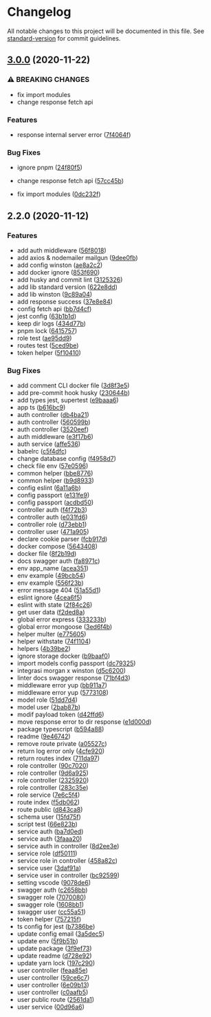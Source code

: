 # Changelog

All notable changes to this project will be documented in this file. See [standard-version](https://github.com/conventional-changelog/standard-version) for commit guidelines.

## [3.0.0](https://github.com/masb0ymas/express-mongoose-typescript/compare/v2.2.0...v3.0.0) (2020-11-22)


### ⚠ BREAKING CHANGES

* fix import modules
* change response fetch api

### Features

* response internal server error ([7f4064f](https://github.com/masb0ymas/express-mongoose-typescript/commit/7f4064f5a862a5a77d89b9de9ee1f9044738e347))


### Bug Fixes

* ignore pnpm ([24f80f5](https://github.com/masb0ymas/express-mongoose-typescript/commit/24f80f5aea6cc570eced42f93ba80ab62aba07c1))


* change response fetch api ([57cc45b](https://github.com/masb0ymas/express-mongoose-typescript/commit/57cc45b0a98317fceadfe09e21b3f88b70213b1d))
* fix import modules ([0dc232f](https://github.com/masb0ymas/express-mongoose-typescript/commit/0dc232f96b07ec9023d83dfce6d74da42419bfc7))

## 2.2.0 (2020-11-12)


### Features

* add auth middleware ([56f8018](https://github.com/masb0ymas/express-mongoose-typescript/commit/56f8018014027e3a8e9f7b72fb8c153f009b48c4))
* add axios & nodemailer mailgun ([9dee0fb](https://github.com/masb0ymas/express-mongoose-typescript/commit/9dee0fbf43b63d2e36fe6a9b8d87083e1d88f4f1))
* add config winston ([ae8a2c2](https://github.com/masb0ymas/express-mongoose-typescript/commit/ae8a2c22029f685a71c9a4dfdd64cab85b2b5e3d))
* add docker ignore ([853f690](https://github.com/masb0ymas/express-mongoose-typescript/commit/853f6904d60faf6bc0572a28272a60c45efb439c))
* add husky and commit lint ([3125326](https://github.com/masb0ymas/express-mongoose-typescript/commit/312532631f2ca653fe65f833c37586a326f7d007))
* add lib standard version ([622e8dd](https://github.com/masb0ymas/express-mongoose-typescript/commit/622e8dd5c8171c44a48bf3be7fc0a895ffa00932))
* add lib winston ([9c89a04](https://github.com/masb0ymas/express-mongoose-typescript/commit/9c89a044f0e3f8c7f520cd5026cac900ce107506))
* add response success ([37e8e84](https://github.com/masb0ymas/express-mongoose-typescript/commit/37e8e840b6bae0933708e2afff38e716ebc3e941))
* config fetch api ([bb7d4cf](https://github.com/masb0ymas/express-mongoose-typescript/commit/bb7d4cfca388c3df708eea851aeb735cdd5020b1))
* jest config ([63b1b1d](https://github.com/masb0ymas/express-mongoose-typescript/commit/63b1b1d28a49c81d1fc6e077e360caa03b030859))
* keep dir logs ([434d77b](https://github.com/masb0ymas/express-mongoose-typescript/commit/434d77bc5e0e82ff7ef17ce727282063ddd4951f))
* pnpm lock ([6415757](https://github.com/masb0ymas/express-mongoose-typescript/commit/6415757826aebe6e04701aff47811b61cf1a0f7e))
* role test ([ae95dd9](https://github.com/masb0ymas/express-mongoose-typescript/commit/ae95dd93f484702aedbc038d69017882d8bbdefc))
* routes test ([5ced9be](https://github.com/masb0ymas/express-mongoose-typescript/commit/5ced9be35af070ce4c59921cd6bea526837cb6de))
* token helper ([5f10410](https://github.com/masb0ymas/express-mongoose-typescript/commit/5f10410d252008ca240073b78d01f6cd9faec148))


### Bug Fixes

* add comment CLI docker file ([3d8f3e5](https://github.com/masb0ymas/express-mongoose-typescript/commit/3d8f3e55cc9ccdd0e421f2e12f41d8aa3d8c4565))
* add pre-commit hook husky ([230644b](https://github.com/masb0ymas/express-mongoose-typescript/commit/230644ba723b6dbef8b81e5f242b5ce1877807ea))
* add types jest, supertest ([e9baaa6](https://github.com/masb0ymas/express-mongoose-typescript/commit/e9baaa6f57e2c8f0a645baf9cd1aa64fce9d2c5b))
* app ts ([b616bc9](https://github.com/masb0ymas/express-mongoose-typescript/commit/b616bc9386696473fd994b218ec09ab2ddae58d5))
* auth controller ([db4ba21](https://github.com/masb0ymas/express-mongoose-typescript/commit/db4ba2108b63f2907ce7311e858ab585de815d18))
* auth controller ([560599b](https://github.com/masb0ymas/express-mongoose-typescript/commit/560599bb9942a693e7c7a3e6bc59f1a3b93818ca))
* auth controller ([3520eef](https://github.com/masb0ymas/express-mongoose-typescript/commit/3520eef0d45bbad9aa34d85747b8397f8a766206))
* auth middleware ([e3f17b6](https://github.com/masb0ymas/express-mongoose-typescript/commit/e3f17b647f7eec95ad5e29ba2422fa46f61770ba))
* auth service ([affe536](https://github.com/masb0ymas/express-mongoose-typescript/commit/affe53655153dfb4afd0686b20336b164e8e2ec0))
* babelrc ([c5f4dfc](https://github.com/masb0ymas/express-mongoose-typescript/commit/c5f4dfcdaa7cc829b78e559254cce214feb13ee8))
* change database config ([f4958d7](https://github.com/masb0ymas/express-mongoose-typescript/commit/f4958d7b93606cb4f0e862b967464390f6a07b33))
* check file env ([57e0596](https://github.com/masb0ymas/express-mongoose-typescript/commit/57e0596d2b72a619fdbd4148ec3ffb0c90815d0a))
* common helper ([bbe8776](https://github.com/masb0ymas/express-mongoose-typescript/commit/bbe87768987234c54802bde25111f6c409040763))
* common helper ([b9d8933](https://github.com/masb0ymas/express-mongoose-typescript/commit/b9d8933a173df7bd221972217c81a59db585e0fa))
* config eslint ([6a11a6b](https://github.com/masb0ymas/express-mongoose-typescript/commit/6a11a6b8b859ad73e25a610eec3e696c2f62b66a))
* config passport ([e131fe9](https://github.com/masb0ymas/express-mongoose-typescript/commit/e131fe955239e17b17e18b496557b746479fc77e))
* config passport ([acdbd50](https://github.com/masb0ymas/express-mongoose-typescript/commit/acdbd503307b6504160b7388cb2ba2b7d14686fa))
* controller auth ([f4f72b3](https://github.com/masb0ymas/express-mongoose-typescript/commit/f4f72b30e806cbc8897fa557f496c98cb62d22c2))
* controller auth ([e031fd6](https://github.com/masb0ymas/express-mongoose-typescript/commit/e031fd681b100eeb6bc0f7bb80e0a4313b139908))
* controller role ([d73ebb1](https://github.com/masb0ymas/express-mongoose-typescript/commit/d73ebb1e6c1aba2fdc29043b60ca8e4064f6a44a))
* controller user ([471a905](https://github.com/masb0ymas/express-mongoose-typescript/commit/471a905c32db5dc2c4338e06073164b0f4303e8b))
* declare cookie parser ([fcb917d](https://github.com/masb0ymas/express-mongoose-typescript/commit/fcb917d97fbc50390f30a7b97746794da4834f3f))
* docker compose ([5643408](https://github.com/masb0ymas/express-mongoose-typescript/commit/5643408e003c5a215da1e686b09f7d1997788819))
* docker file ([8f2b19d](https://github.com/masb0ymas/express-mongoose-typescript/commit/8f2b19d1dd58a15034a9ae53c0b325b71f0f8feb))
* docs swagger auth ([fa8971c](https://github.com/masb0ymas/express-mongoose-typescript/commit/fa8971caa4e0c97653e82071962c6f030585e0a0))
* env app_name ([acea351](https://github.com/masb0ymas/express-mongoose-typescript/commit/acea3511d42992f66cbe610db2de7dcf242c074f))
* env example ([49bcb54](https://github.com/masb0ymas/express-mongoose-typescript/commit/49bcb549d2d3486c097e54fba4c086be409ec348))
* env example ([556f23b](https://github.com/masb0ymas/express-mongoose-typescript/commit/556f23bdd60905b5357594871597ae17b8a003a7))
* error message 404 ([51a55d1](https://github.com/masb0ymas/express-mongoose-typescript/commit/51a55d1e138a69e2901911a111f9934f8aaa74ed))
* eslint ignore ([4cea6f5](https://github.com/masb0ymas/express-mongoose-typescript/commit/4cea6f5baa12ca10dfd267901b16e736931c3524))
* eslint with state ([2f84c26](https://github.com/masb0ymas/express-mongoose-typescript/commit/2f84c269ccd46baa9f0ec47f04d2fd3c56fe7d7e))
* get user data ([f2ded8a](https://github.com/masb0ymas/express-mongoose-typescript/commit/f2ded8a09452312b11bd65f181da8757d83db9ee))
* global error express ([333233b](https://github.com/masb0ymas/express-mongoose-typescript/commit/333233bb23fbfcfcea760393e93cac162c2e5b35))
* global error mongoose ([3ed6f4b](https://github.com/masb0ymas/express-mongoose-typescript/commit/3ed6f4b8deb075c052c828c278e1bdf2e77c98e4))
* helper multer ([e775605](https://github.com/masb0ymas/express-mongoose-typescript/commit/e7756056b59400cca9c5c2a7620b38501cb18fd0))
* helper withstate ([74f1104](https://github.com/masb0ymas/express-mongoose-typescript/commit/74f1104f760d2f874153ad6fce1086fa4cef4f80))
* helpers ([4b39be2](https://github.com/masb0ymas/express-mongoose-typescript/commit/4b39be236f14f746c7fcfeb17f154c76b42d5013))
* ignore storage docker ([b9baaf0](https://github.com/masb0ymas/express-mongoose-typescript/commit/b9baaf0eb08a8b5b671e4039379f3936c2a86166))
* import models config passport ([dc79325](https://github.com/masb0ymas/express-mongoose-typescript/commit/dc793252124c5a77418b87b3108757da7913fe01))
* integrasi morgan x winston ([d5c6200](https://github.com/masb0ymas/express-mongoose-typescript/commit/d5c6200784c7f3951b402629f3712d13ee30daff))
* linter docs swagger response ([71bf4d3](https://github.com/masb0ymas/express-mongoose-typescript/commit/71bf4d37b9fb3745d27c562ebb2b5d1a41a80cdb))
* middleware error yup ([bb911a7](https://github.com/masb0ymas/express-mongoose-typescript/commit/bb911a7c04bc97a97c56134619ef00513ae928db))
* middleware error yup ([5773108](https://github.com/masb0ymas/express-mongoose-typescript/commit/57731089c1877ebcc028e2675fb3210b2e880fa4))
* model role ([51dd7d4](https://github.com/masb0ymas/express-mongoose-typescript/commit/51dd7d4d5dc8b4d559156957cb1a360820cd027b))
* model user ([2bab87b](https://github.com/masb0ymas/express-mongoose-typescript/commit/2bab87b87d772217e66aa42a0331610a0965cf5c))
* modif payload token ([d42ffd6](https://github.com/masb0ymas/express-mongoose-typescript/commit/d42ffd60728edd075876dabdbe5643937ae53566))
* move response error to dir response ([e1d000d](https://github.com/masb0ymas/express-mongoose-typescript/commit/e1d000d21c35140e9af7d0e0ab7ae1ef113bbbe0))
* package typescript ([b594a88](https://github.com/masb0ymas/express-mongoose-typescript/commit/b594a885f0168ef97ef8a06ab4fe3db6f9d78fcd))
* readme ([9e46742](https://github.com/masb0ymas/express-mongoose-typescript/commit/9e46742bbea650a19fc38a1294cc580126cc565c))
* remove route private ([a05527c](https://github.com/masb0ymas/express-mongoose-typescript/commit/a05527cc549f76a5d29dbafefc1296242f1472dd))
* return log error only ([4cfe920](https://github.com/masb0ymas/express-mongoose-typescript/commit/4cfe920094d34029f368af5137792c193d99accc))
* return routes index ([711da97](https://github.com/masb0ymas/express-mongoose-typescript/commit/711da976b456bf5d1b86ec4dbaec34d38ccf6e28))
* role controller ([90c7020](https://github.com/masb0ymas/express-mongoose-typescript/commit/90c702053c8846b82b845de018cb96de6e8d8098))
* role controller ([9d6a925](https://github.com/masb0ymas/express-mongoose-typescript/commit/9d6a9253278079c2974a7d86b89165cd39df8d66))
* role controller ([2325920](https://github.com/masb0ymas/express-mongoose-typescript/commit/23259203f442ae9b4053b3f5a63f794490b33876))
* role controller ([283c35e](https://github.com/masb0ymas/express-mongoose-typescript/commit/283c35ea81bfe2e3fb09c15c11ee46d7f16b547b))
* role service ([7e6c5f4](https://github.com/masb0ymas/express-mongoose-typescript/commit/7e6c5f4a77a35ca36d34888f5573e7f1361a17a9))
* route index ([f5db062](https://github.com/masb0ymas/express-mongoose-typescript/commit/f5db062d1fc736e7080fecb40a39ce44d816c3cc))
* route public ([d843ca8](https://github.com/masb0ymas/express-mongoose-typescript/commit/d843ca8f0f80719ae4b5bd5229fae204980dc82d))
* schema user ([15fd75f](https://github.com/masb0ymas/express-mongoose-typescript/commit/15fd75f568238113905e94e6b22234b5b3de899d))
* script test ([66e823b](https://github.com/masb0ymas/express-mongoose-typescript/commit/66e823b1cf073b39947526b5411f00a83f4e7231))
* service auth ([ba7d0ed](https://github.com/masb0ymas/express-mongoose-typescript/commit/ba7d0edf80a1b497c3d290a770bc7237f19aa8cc))
* service auth ([3faaa20](https://github.com/masb0ymas/express-mongoose-typescript/commit/3faaa203f24acc690326cea03eb816771232fd8a))
* service auth in controller ([8d2ee3e](https://github.com/masb0ymas/express-mongoose-typescript/commit/8d2ee3e719bc05eceac9836a302ddb86ed8bdb3d))
* service role ([df50111](https://github.com/masb0ymas/express-mongoose-typescript/commit/df5011182a53e9c2bb5ab90078ba773f144fa094))
* service role in controller ([458a82c](https://github.com/masb0ymas/express-mongoose-typescript/commit/458a82cc86bee17049f14df637d16577cd235ddc))
* service user ([3daf91a](https://github.com/masb0ymas/express-mongoose-typescript/commit/3daf91aa331e803f6f3f523d7fdcbf0d98efca48))
* service user in controller ([bc92599](https://github.com/masb0ymas/express-mongoose-typescript/commit/bc92599bce71346a9855993fd6ec0c9e137656bd))
* setting vscode ([9078de6](https://github.com/masb0ymas/express-mongoose-typescript/commit/9078de64549ee79fde3ee17dafa7600b717c86ab))
* swagger auth ([c2658bb](https://github.com/masb0ymas/express-mongoose-typescript/commit/c2658bb6dfabbff3a3bacdaa88f57acab7601062))
* swagger role ([7070080](https://github.com/masb0ymas/express-mongoose-typescript/commit/7070080a2759efa99f7fc70817a67f6e9a845da7))
* swagger role ([1608bb1](https://github.com/masb0ymas/express-mongoose-typescript/commit/1608bb15c95d0d7351fa778e907d9c6b79594c2f))
* swagger user ([cc55a51](https://github.com/masb0ymas/express-mongoose-typescript/commit/cc55a51adecd10c4db60dea6f3f3dd37f10eb570))
* token helper ([757215f](https://github.com/masb0ymas/express-mongoose-typescript/commit/757215f713f030a28eb429e8683a69ee97726802))
* ts config for jest ([b7386be](https://github.com/masb0ymas/express-mongoose-typescript/commit/b7386bef62f4bef938299e1995dfce5615c71833))
* update config email ([3a5dec5](https://github.com/masb0ymas/express-mongoose-typescript/commit/3a5dec55814929e22cacd6fb92cf60a052004a2a))
* update env ([5f9b51b](https://github.com/masb0ymas/express-mongoose-typescript/commit/5f9b51b47b7645fef0fe15c0bd16e3d07ed5562b))
* update package ([3f9ef73](https://github.com/masb0ymas/express-mongoose-typescript/commit/3f9ef734dfd06975bb92e93caae37a30db97a26f))
* update readme ([d728e92](https://github.com/masb0ymas/express-mongoose-typescript/commit/d728e92ac6ff5277168b90b4888dc9806f7c53f1))
* update yarn lock ([197c290](https://github.com/masb0ymas/express-mongoose-typescript/commit/197c290b2ab4c24045ff919b81b8202f5ad601ac))
* user controller ([feaa85e](https://github.com/masb0ymas/express-mongoose-typescript/commit/feaa85e887a2e0998b8fa2cbe4bf9386917b4494))
* user controller ([59ce6c7](https://github.com/masb0ymas/express-mongoose-typescript/commit/59ce6c7558ca7c20c7975d0fee077edb2810cf4b))
* user controller ([6e09b13](https://github.com/masb0ymas/express-mongoose-typescript/commit/6e09b13a20a2b5610b12ac273d9472f74a0fc4fe))
* user controller ([c0aafb5](https://github.com/masb0ymas/express-mongoose-typescript/commit/c0aafb5901bf44acc125f36f7bdbe582c0e87fec))
* user public route ([2561da1](https://github.com/masb0ymas/express-mongoose-typescript/commit/2561da1281ef3b31ddc3af60d2b798ec9e342220))
* user service ([00d96a6](https://github.com/masb0ymas/express-mongoose-typescript/commit/00d96a638e0925205faf9e0a849618cc4730f79f))
